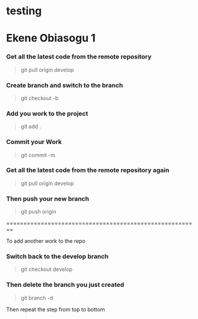 # testing
Ekene Obiasogu 1
==================================================

### Get all the latest code from the remote repository
> git pull origin develop

### Create branch and switch to the branch
> git checkout -b <branch name>

### Add you work to the project
> git add .

### Commit your Work
> git commit -m <commit message>

### Get all the latest code from the remote repository again
> git pull origin develop

### Then push your new branch
>git push origin <new branch>

========================================================

To add another work to the repo
### Switch back to the develop branch
> git checkout develop

### Then delete the branch you just created
> git branch -d <branch name>

Then repeat the step from top to bottom
